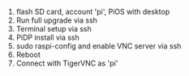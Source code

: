 1. flash SD card, account 'pi', PiOS with desktop
2. Run full upgrade via ssh
3. Terminal setup via ssh
4. PiDP install via ssh
5. sudo raspi-config and enable VNC server via ssh
6. Reboot
7. Connect with TigerVNC as 'pi'
